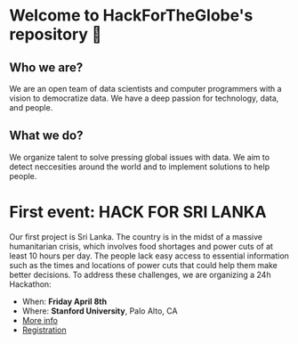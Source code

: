 # Welcome to HackForTheGlobe's repository 👋

## Who we are?
We are an open team of data scientists and computer programmers with a vision to democratize data. We have a deep passion for technology, data, and people.

## What we do?
We organize talent to solve pressing global issues with data. We aim to detect neccesities around the world and to implement solutions to help people.



# First event: HACK FOR SRI LANKA

Our first project is Sri Lanka. The country is in the midst of a massive humanitarian crisis, which involves food shortages and power cuts of at least 10 hours per day. The people lack easy access to essential information such as the times and locations of power cuts that could help them make better decisions. 
To address these challenges, we are organizing a 24h Hackathon:

- When: **Friday April 8th**
- Where: **Stanford University**, Palo Alto, CA
- [More info](https://change-via-data.wixsite.com/hack-for-the-globe/events)
- [Registration](https://docs.google.com/forms/d/e/1FAIpQLSdqy03-a1y6DLnEAdosLA1UPNyEBn8NsH4aBeHP7wRPEUyftg/viewform)

    
<!--

**Here are some ideas to get you started:**

🙋‍♀️ A short introduction - what is your organization all about?
🌈 Contribution guidelines - how can the community get involved?
👩‍💻 Useful resources - where can the community find your docs? Is there anything else the community should know?
🍿 Fun facts - what does your team eat for breakfast?
🧙 Remember, you can do mighty things with the power of [Markdown](https://docs.github.com/github/writing-on-github/getting-started-with-writing-and-formatting-on-github/basic-writing-and-formatting-syntax)
-->
